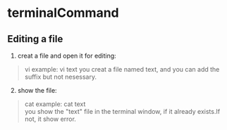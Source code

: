 # terminalCommand
## Editing a file
1. creat a file and open it for editing:
  > vi
  example:
  > vi text
  you creat a file named text, and you can add the suffix but not nesessary.
2. show the file:
  > cat 
  example:
  > cat text  
  you show the "text" file in the terminal window, if it already exists.If not, it show error.
